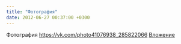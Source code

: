 ```yaml
---
title: "Фотография"
date: 2012-06-27 00:37:00 +0300
---
```


Фотография
<a class="vk-attach" href="https://vk.com/photo41076938_285822066">https://vk.com/photo41076938_285822066</a>
<a class="vk-attach" href="https://vk.com/photo41076938_285822066">Вложение</a>
